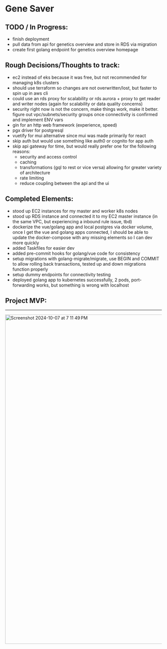 # Gene Saver

## TODO / In Progress:

- finish deployment
- pull data from api for genetics overview and store in RDS via migration
- create first golang endpoint for genetics overview homepage

## Rough Decisions/Thoughts to track:

- ec2 instead of eks because it was free, but not recommended for managing k8s clusters
- should use terraform so changes are not overwritten/lost, but faster to spin up in aws cli
- could use an rds proxy for scalability or rds aurora + proxy to get reader and writer nodes (again for scalability or data quality concerns)
- security right now is not the concern, make things work, make it better. figure out vpc/subnets/security groups once connectivity is confirmed and implement ENV vars 
- gin for an http web framework (experience, speed)
- pgx driver for postgresql
- vuetify for mui alternative since mui was made primarily for react
- skip auth but would use something like auth0 or cognito for app auth
- skip api gateway for time, but would really prefer one for the following reasons:
  - security and access control
  - caching
  - transformations (gql to rest or vice versa) allowing for greater variety of architecture
  - rate limiting
  - reduce coupling between the api and the ui

## Completed Elements:

- stood up EC2 instances for my master and worker k8s nodes
- stood up RDS instance and connected it to my EC2 master instance (in the same VPC, but experiencing a inbound rule issue, tbd)
- dockerize the vue/golang app and local postgres via docker volume, once I get the vue and golang apps connected, I should be able to update the docker-compose with any missing elements so I can dev more quickly
- added Taskfiles for easier dev
- added pre-commit hooks for golang/vue code for consistency
- setup migrations with golang-migrate/migrate, use BEGIN and COMMIT to allow rolling back transactions, tested up and down migrations function properly
- setup dummy endpoints for connectivity testing
- deployed golang app to kubernetes successfully, 2 pods, port-forwarding works, but something is wrong with localhost


## Project MVP:
************

<img width="1057" alt="Screenshot 2024-10-07 at 7 11 49 PM" src="https://github.com/user-attachments/assets/3e2be139-eeac-4ed9-a188-0d13947eb235">

